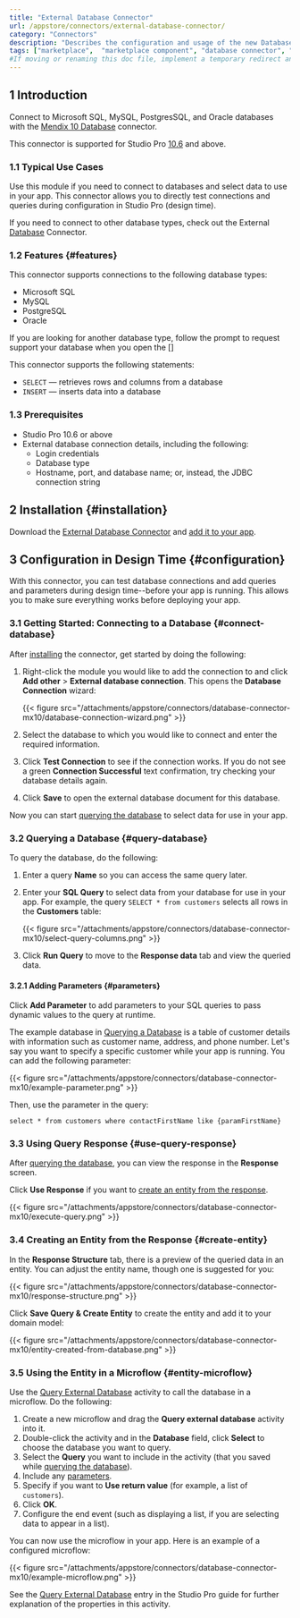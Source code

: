 ```yaml
---
title: "External Database Connector"
url: /appstore/connectors/external-database-connector/
category: "Connectors"
description: "Describes the configuration and usage of the new Database connector, which incorporates your external data directly in your Mendix app."
tags: ["marketplace",  "marketplace component", "database connector", "mendix 10", "studio pro 10", "query", "mssql", "mysql", "postgres", "oracle", "new"]
#If moving or renaming this doc file, implement a temporary redirect and let the respective team know they should update the URL in the product. See Mapping to Products for more details. 
---
```


## 1 Introduction

Connect to Microsoft SQL, MySQL, PostgresSQL, and Oracle databases with the [Mendix 10 Database](https://marketplace.mendix.com/link/component/216121) connector.

This connector is supported for Studio Pro [10.6](/releasenotes/studio-pro/10.6/) and above. 

### 1.1 Typical Use Cases

Use this module if you need to connect to databases and select data to use in your app. This connector allows you to directly test connections and queries during configuration in Studio Pro (design time). 

If you need to connect to other database types, check out the External [Database](/appstore/connectors/database-connector/) Connector.

### 1.2 Features {#features}

This connector supports connections to the following database types:

* Microsoft SQL
* MySQL
* PostgreSQL
* Oracle

If you are looking for another database type, follow the prompt to request support your database when you open the []

This connector supports the following statements:

* `SELECT` — retrieves rows and columns from a database
* `INSERT` — inserts data into a database  

### 1.3 Prerequisites

* Studio Pro 10.6 or above
* External database connection details, including the following:
    * Login credentials
    * Database type
    * Hostname, port, and database name; or, instead, the JDBC connection string

## 2 Installation {#installation}

Download the [External Database Connector](https://marketplace.mendix.com/link/component/216121) and [add it to your app](/appstore/general/app-store-content/#install).

## 3 Configuration in Design Time {#configuration}

With this connector, you can test database connections and add queries and parameters during design time--before your app is running. This allows you to make sure everything works before deploying your app.

### 3.1 Getting Started: Connecting to a Database {#connect-database}

After [installing](#installation) the connector, get started by doing the following:

1.  Right-click the module you would like to add the connection to and click **Add other** > **External database connection**. This opens the **Database Connection** wizard:

    {{< figure src="/attachments/appstore/connectors/database-connector-mx10/database-connection-wizard.png" >}}

2.  Select the database to which you would like to connect and enter the required information.

3.  Click **Test Connection** to see if the connection works. If you do not see a green **Connection Successful** text confirmation, try checking your database details again.

4.  Click **Save** to open the external database document for this database.

Now you can start [querying the database](#query-database) to select data for use in your app.

### 3.2 Querying a Database {#query-database}

To query the database, do the following:

1. Enter a query **Name** so you can access the same query later.
2. Enter your **SQL Query** to select data from your database for use in your app. For example, the query `SELECT * from customers` selects all rows in the **Customers** table:

    {{< figure src="/attachments/appstore/connectors/database-connector-mx10/select-query-columns.png" >}}
   
4. Click **Run Query** to move to the **Response data** tab and view the queried data.

#### 3.2.1 Adding Parameters {#parameters}

Click **Add Parameter** to add parameters to your SQL queries to pass dynamic values to the query at runtime. 

The example database in [Querying a Database](#query-database) is a table of customer details with information such as customer name, address, and phone number. Let's say you want to specify a specific customer while your app is running. You can add the following parameter:

{{< figure src="/attachments/appstore/connectors/database-connector-mx10/example-parameter.png" >}}

Then, use the parameter in the query:

`select * from customers where contactFirstName like {paramFirstName}`

### 3.3 Using Query Response {#use-query-response}

After [querying the database](#query-database), you can view the response in the **Response** screen. 

Click **Use Response** if you want to [create an entity from the response](#create-entity).

{{< figure src="/attachments/appstore/connectors/database-connector-mx10/execute-query.png" >}}

### 3.4 Creating an Entity from the Response {#create-entity}

In the **Response Structure** tab, there is a preview of the queried data in an entity. You can adjust the entity name, though one is suggested for you:

{{< figure src="/attachments/appstore/connectors/database-connector-mx10/response-structure.png" >}}

Click **Save Query & Create Entity** to create the entity and add it to your domain model:

{{< figure src="/attachments/appstore/connectors/database-connector-mx10/entity-created-from-database.png" >}}

### 3.5 Using the Entity in a Microflow {#entity-microflow}

Use the [Query External Database](/refguide/query-external-database/) activity to call the database in a microflow. Do the following:

1. Create a new microflow and drag the **Query external database** activity into it. 
2. Double-click the activity and in the **Database** field, click **Select** to choose the database you want to query.
3. Select the **Query** you want to include in the activity (that you saved while [querying the database](#query-database)).
4. Include any [parameters](#parameters).
5. Specify if you want to **Use return value** (for example, a list of `customers`).
6. Click **OK**.
7. Configure the end event (such as displaying a list, if you are selecting data to appear in a list). 

You can now use the microflow in your app. Here is an example of a configured microflow:

{{< figure src="/attachments/appstore/connectors/database-connector-mx10/example-microflow.png" >}}

See the [Query External Database](/refguide/query-external-database/) entry in the Studio Pro guide for further explanation of the properties in this activity.

